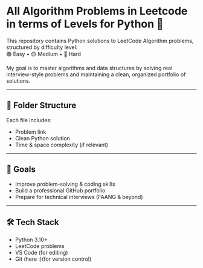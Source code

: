 # All Algorithm Problems in Leetcode in terms of Levels for Python 🐍

This repository contains Python solutions to LeetCode Algorithm problems, structured by difficulty level:  
🟢 Easy • 🟡 Medium • 🔴 Hard

My goal is to master algorithms and data structures by solving real interview-style problems and maintaining a clean, organized portfolio of solutions.

---

## 📁 Folder Structure
Each file includes:
- Problem link
- Clean Python solution
- Time & space complexity (if relevant)

---

## 🚀 Goals

- Improve problem-solving & coding skills
- Build a professional GitHub portfolio
- Prepare for technical interviews (FAANG & beyond)

---

## 🛠 Tech Stack

- Python 3.10+
- LeetCode problems
- VS Code (for editing)
- Git (here :)(for version control)

